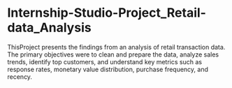 # Internship-Studio-Project_Retail-data_Analysis
ThisProject presents the findings
 from an analysis of retail
 transaction data. The primary
 objectives were to clean and
 prepare the data, analyze sales
 trends, identify top customers, and
 understand key metrics such as
 response rates, monetary value
 distribution, purchase frequency,
 and recency.
